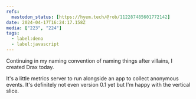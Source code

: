 ```yaml
---
refs:
  mastodon_status: [https://hyem.tech/@rob/112287485601772142]
date: 2024-04-17T16:24:17.158Z
media: ["223", "224"]
tags:
  - label:deno
  - label:javascript
---
```


Continuing in my naming convention of naming things after villains, I created Drax today.

It's a little metrics server to run alongside an app to collect anonymous events. It's definitely not even version 0.1 yet but I'm happy with the vertical slice.
